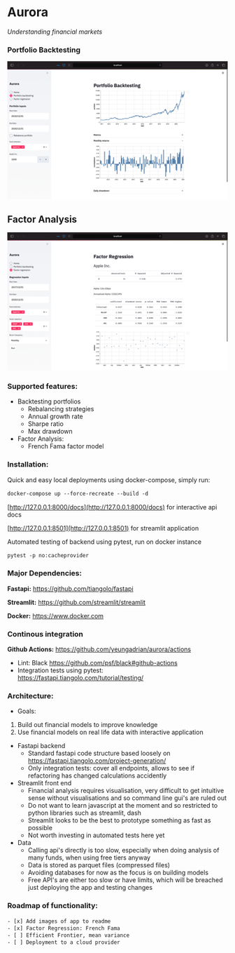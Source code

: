 # Aurora
<p>
    <em>Understanding financial markets</em>
</p>

### Portfolio Backtesting
![](image/backtest.png)

## Factor Analysis
![](image/factor.png)


### Supported features:
- Backtesting portfolios
    - Rebalancing strategies
    - Annual growth rate
    - Sharpe ratio
    - Max drawdown
- Factor Analysis:
    - French Fama factor model

### Installation:
Quick and easy local deployments using docker-compose, simply run:
```html
docker-compose up --force-recreate --build -d
```

[http://127.0.0.1:8000/docs](http://127.0.0.1:8000/docs) for interactive api docs

[http://127.0.0.1:8501](http://127.0.0.1:8501) for streamlit application

Automated testing of backend using pytest, run on docker instance
```html
pytest -p no:cacheprovider 
```

### Major Dependencies:
**Fastapi:** https://github.com/tiangolo/fastapi

**Streamlit:** https://github.com/streamlit/streamlit

**Docker:** https://www.docker.com

### Continous integration
**Github Actions:** https://github.com/yeungadrian/aurora/actions
- Lint: Black https://github.com/psf/black#github-actions
- Integration tests using pytest: https://fastapi.tiangolo.com/tutorial/testing/

### Architecture:
- Goals:
1. Build out financial models to improve knowledge
2. Use financial models on real life data with interactive application

- Fastapi backend
    - Standard fastapi code structure based loosely on https://fastapi.tiangolo.com/project-generation/
    - Only integration tests: cover all endpoints, allows to see if refactoring has changed calculations accidently
- Streamlit front end
    - Financial analysis requires visualisation, very difficult to get intuitive sense without visualisations and so command line gui's are ruled out
    - Do not want to learn javascript at the moment and so restricted to python libraries such as streamlit, dash
    - Streamlit looks to be the best to prototype something as fast as possible
    - Not worth investing in automated tests here yet
- Data
    - Calling api's directly is too slow, especially when doing analysis of many funds, when using free tiers anyway
    - Data is stored as parquet files (compressed files)
    - Avoiding databases for now as the focus is on building models
    - Free API's are either too slow or have limits, which will be breached just deploying the app and testing changes
    
### Roadmap of functionality:
    - [x] Add images of app to readme
    - [x] Factor Regression: French Fama
    - [ ] Efficient Frontier, mean variance
    - [ ] Deployment to a cloud provider
